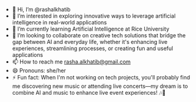 - 👋 Hi, I’m @rashalkhatib
- 👀 I’m interested in exploring innovative ways to leverage artificial intelligence in real-world applications
- 🌱 I’m currently learning Artificial Intelligence at Rice University
- 💞️ I’m looking to collaborate on creative tech solutions that bridge the gap between AI and everyday life, whether it's enhancing live experiences, streamlining processes, or creating fun and useful applications 
- 📫 How to reach me rasha.alkhatib@gmail.com
- 😄 Pronouns: she/her
- ⚡ Fun fact: When I'm not working on tech projects, you'll probably find me discovering new music or attending live concerts—my dream is to combine AI and music to enhance live event experiences! 🎶🤖

<!---
rashalkhatib/rashalkhatib is a ✨ special ✨ repository because its `README.md` (this file) appears on your GitHub profile.
You can click the Preview link to take a look at your changes.
--->
